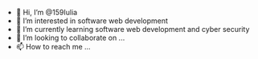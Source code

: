 - 👋 Hi, I’m @159Iulia
- 👀 I’m interested in software web development
- 🌱 I’m currently learning software web development and cyber security
- 💞️ I’m looking to collaborate on ...
- 📫 How to reach me ...

<!---
159Iulia/159Iulia is a ✨ special ✨ repository because its `README.md` (this file) appears on your GitHub profile.
You can click the Preview link to take a look at your changes.
--->
